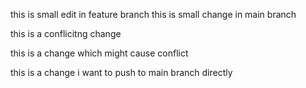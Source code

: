 this is small edit in feature branch 
this is small change in main branch

this is a conflicitng change


this is a change which might cause conflict 

this is a change i want to push to main branch directly 
